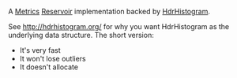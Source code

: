 A [Metrics](https://dropwizard.github.io/metrics/3.1.0/) [Reservoir](https://dropwizard.github.io/metrics/3.1.0/manual/core/#uniform-reservoirs) implementation backed by [HdrHistogram](http://hdrhistogram.org/).

See http://hdrhistogram.org/ for why you want HdrHistogram as the underlying data structure. The short version:
- It's very fast
- It won't lose outliers
- It doesn't allocate